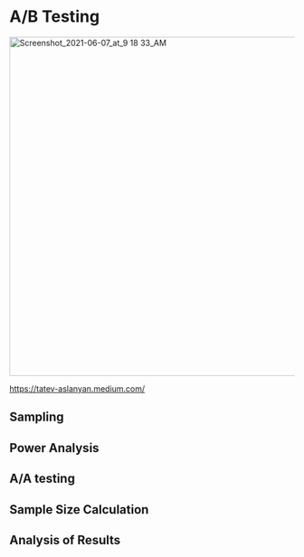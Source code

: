 

# A/B Testing
<img alt="Screenshot_2021-06-07_at_9 18 33_AM" src="https://user-images.githubusercontent.com/76843403/130661485-8500fcd0-c41e-4899-b6bf-38964fb8257c.jpeg" width="1600" height="600">

https://tatev-aslanyan.medium.com/

## Sampling

## Power Analysis

## A/A testing 

## Sample Size Calculation

## Analysis of Results
